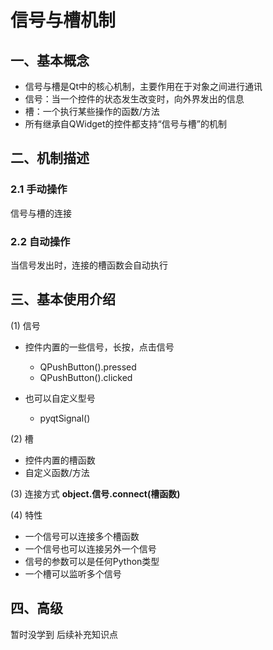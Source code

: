 # 信号与槽机制

## 一、基本概念
* 信号与槽是Qt中的核心机制，主要作用在于对象之间进行通讯
* 信号：当一个控件的状态发生改变时，向外界发出的信息
* 槽：一个执行某些操作的函数/方法
* 所有继承自QWidget的控件都支持“信号与槽”的机制

## 二、机制描述

### 2.1 手动操作

信号与槽的连接

### 2.2 自动操作

当信号发出时，连接的槽函数会自动执行

## 三、基本使用介绍

(1) 信号
* 控件内置的一些信号，长按，点击信号
  * QPushButton().pressed
  * QPushButton().clicked

* 也可以自定义型号
  * pyqtSignal() 


(2) 槽
* 控件内置的槽函数
* 自定义函数/方法


(3) 连接方式
**object.信号.connect(槽函数)**

(4) 特性
* 一个信号可以连接多个槽函数
* 一个信号也可以连接另外一个信号
* 信号的参数可以是任何Python类型
* 一个槽可以监听多个信号


## 四、高级
暂时没学到 后续补充知识点
